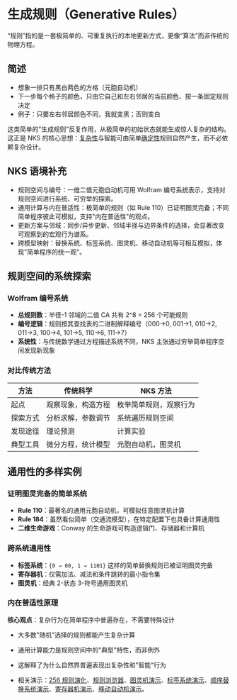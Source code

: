 # 生成规则（Generative Rules）

“规则”指的是一套极简单的、可重复执行的本地更新方式，更像“算法”而非传统的物理方程。

## 简述

- 想象一排只有黑白两色的方格（元胞自动机）
- 下一步每个格子的颜色，只由它自己和左右邻居的当前颜色、按一条固定规则决定
- 例子：只要左右邻居颜色不同，我就变黑；否则变白

这类简单的"生成规则"反复作用，从极简单的初始状态就能生成惊人复杂的结构。这正是 NKS 的核心思想：[复杂性](annotation:complexity)与智能可由简单[确定性](annotation:determinism)规则自然产生，而不必依赖复杂设计。

## NKS 语境补充

- 规则空间与编号：一维二值元胞自动机可用 Wolfram 编号系统表示，支持对规则空间进行系统、可穷举的探索。
- 通用计算与内在普适性：极简单的规则（如 Rule 110）已证明图灵完备；不同简单程序彼此可模拟，支持"内在普适性"的观点。
- 更新方案与邻域：同步/异步更新、邻域半径与边界条件的选择，会显著改变可观察到的宏观行为谱系。
- 跨模型映射：替换系统、标签系统、图灵机、移动自动机等可相互模拟，体现"简单程序的统一观"。

## 规则空间的系统探索

### Wolfram 编号系统
- **总规则数**：半径-1 邻域的二值 CA 共有 2^8 = 256 个可能规则
- **编号逻辑**：规则按其查找表的二进制解释编号（000→0, 001→1, 010→2, 011→3, 100→4, 101→5, 110→6, 111→7）
- **系统性**：与传统数学通过方程描述系统不同，NKS 主张通过穷举简单程序空间发现新现象

### 对比传统方法
| 方法 | 传统科学 | NKS 方法 |
|------|----------|----------|
| 起点 | 观察现象，构造方程 | 枚举简单规则，观察行为 |
| 探索方式 | 分析求解，参数调节 | 系统遍历规则空间 |
| 发现途径 | 理论预测 | 计算实验 |
| 典型工具 | 微分方程，统计模型 | 元胞自动机，图灵机 |

## 通用性的多样实例

### 证明图灵完备的简单系统
- **Rule 110**：最著名的通用元胞自动机，可模拟任意图灵机计算
- **Rule 184**：虽然看似简单（交通流模型），在特定配置下也具备计算通用性
- **二维生命游戏**：Conway 的生命游戏可构造逻辑门、存储器和计算机

### 跨系统通用性
- **标签系统**：`{0 → 00, 1 → 1101}` 这样的简单替换规则已被证明图灵完备
- **寄存器机**：仅需加法、减法和条件跳转的最小指令集
- **图灵机**：经典 2-状态 3-符号通用图灵机

### 内在普适性原理
**核心观点**：复杂行为在简单程序中普遍存在，不需要特殊设计
- 大多数"随机"选择的规则都能产生复杂计算
- 通用计算能力是规则空间中的"典型"特性，而非例外
- 这解释了为什么自然界普遍表现出复杂性和"智能"行为

- 相关演示：[256 规则演化](demos/wolfram-rules-256/wolfram-256-rules-demo.html)、[规则浏览器](demos/wolfram-rules-explorer/wolfram-rules-explorer.html)、[图灵机演示](demos/turing-machine-demo.html)、[标签系统演示](demos/tag-system-demo.html)、[顺序替换系统演示](demos/sequential-substitution-demo.html)、[寄存器机演示](demos/register-machine-demo.html)、[移动自动机演示](demos/mobile-automata-demo.html)。
